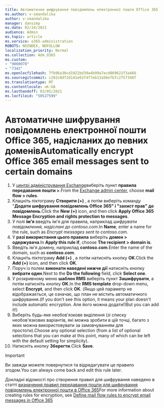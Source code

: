 ```yaml
---
title: Автоматичне шифрування повідомлень електронної пошти Office 365, надісланих до певних доменів
ms.author: v-smandalika
author: v-smandalika
manager: dansimp
ms.date: 02/24/2021
audience: Admin
ms.topic: article
ms.service: o365-administration
ROBOTS: NOINDEX, NOFOLLOW
localization_priority: Normal
ms.collection: Adm_O365
ms.custom:
- "9000078"
- "7342"
ms.openlocfilehash: 7fb96a30cd1922bd39a4b99a7ecd869622f3a466
ms.sourcegitcommit: c202c0df2d141e63f4f7eb13a56efbfc2f57348f
ms.translationtype: MT
ms.contentlocale: uk-UA
ms.lasthandoff: 03/05/2021
ms.locfileid: "50527599"
---
```

# <a name="automatically-encrypt-office-365-email-messages-sent-to-certain-domains"></a><span data-ttu-id="b32cc-102">Автоматичне шифрування повідомлень електронної пошти Office 365, надісланих до певних доменів</span><span class="sxs-lookup"><span data-stu-id="b32cc-102">Automatically encrypt Office 365 email messages sent to certain domains</span></span>

1. <span data-ttu-id="b32cc-103">У [центрі адміністрування Exchange](https://outlook.office365.com/ecp/)виберіть пункт **правила передавання пошти >**.</span><span class="sxs-lookup"><span data-stu-id="b32cc-103">From the [Exchange admin center](https://outlook.office365.com/ecp/), choose **mail flow > rules**.</span></span> 
2. <span data-ttu-id="b32cc-104">Клацніть піктограму **Створити (+)** , а потім виберіть команду "**Додати шифрування повідомлень Office 365" і "захист прав" до повідомлень**.</span><span class="sxs-lookup"><span data-stu-id="b32cc-104">Click the **New (+)** icon, and then click **Apply Office 365 Message Encryption and rights protection to messages**.</span></span>
3. <span data-ttu-id="b32cc-105">У полі **ім'я** введіть ім'я для правила, наприклад *шифрувати повідомлення, надіслані до contoso.com*.</span><span class="sxs-lookup"><span data-stu-id="b32cc-105">In **Name**, enter a name for the rule, such as *Encrypt messages sent to contoso.com*.</span></span>
4. <span data-ttu-id="b32cc-106">У **разі використання цього правила** виберіть **домен > одержувача**.</span><span class="sxs-lookup"><span data-stu-id="b32cc-106">In **Apply this rule if**, choose **The recipient > domain is**.</span></span> 
5. <span data-ttu-id="b32cc-107">Введіть ім'я домену, наприклад **contoso.com**.</span><span class="sxs-lookup"><span data-stu-id="b32cc-107">Enter the name of the domain, such as **contoso.com**.</span></span>
6. <span data-ttu-id="b32cc-108">Клацніть піктограму **Add (+)** , а потім натисніть кнопку **OK**.</span><span class="sxs-lookup"><span data-stu-id="b32cc-108">Click the **Add (+)** icon, and then click **OK**.</span></span>
7. <span data-ttu-id="b32cc-109">Поруч із полем **виконати наведені нижче дії** натисніть кнопку **вибрати один**.</span><span class="sxs-lookup"><span data-stu-id="b32cc-109">Next to the **Do the following** field, click **Select one**.</span></span> 
8. <span data-ttu-id="b32cc-110">У розкривному меню **шаблон RMS** виберіть пункт **Зашифрувати**, а потім натисніть кнопку **OK**.</span><span class="sxs-lookup"><span data-stu-id="b32cc-110">In the **RMS template** drop-down menu, select **Encrypt**, and then click **OK**.</span></span> <span data-ttu-id="b32cc-111">(Якщо цей параметр не відображається, це означає, що план не містить автоматичного шифрування.</span><span class="sxs-lookup"><span data-stu-id="b32cc-111">(If you don't see this option, it means your plan doesn't include automatic encryption.</span></span> <span data-ttu-id="b32cc-112">Але його можна додати!)</span><span class="sxs-lookup"><span data-stu-id="b32cc-112">But you can add it!)</span></span>
9. <span data-ttu-id="b32cc-113">Виберіть будь-яке необов'язкове виділення (зі списку необов'язкових варіантів, які можна зробити в цій точці, багато з яких можна використовувати за замовчуванням для простоти).</span><span class="sxs-lookup"><span data-stu-id="b32cc-113">Choose any optional selection (from a list of optional selections that you can make at this point, many of which can be left with the default setting for simplicity).</span></span>
10. <span data-ttu-id="b32cc-114">Натисніть кнопку **Зберегти**.</span><span class="sxs-lookup"><span data-stu-id="b32cc-114">Click **Save**.</span></span>

> [!IMPORTANT]
> <span data-ttu-id="b32cc-115">Ви завжди можете повернутися та відредагувати це правило згодом.</span><span class="sxs-lookup"><span data-stu-id="b32cc-115">You can always come back and edit this rule later.</span></span>

<span data-ttu-id="b32cc-116">Докладні відомості про створення правил для шифрування наведено в статті [визначення правил передавання пошти для шифрування повідомлень електронної пошти в Office 365](https://docs.microsoft.com/microsoft-365/compliance/define-mail-flow-rules-to-encrypt-email)</span><span class="sxs-lookup"><span data-stu-id="b32cc-116">For more information about creating rules for encryption, see [Define mail flow rules to encrypt email messages in Office 365](https://docs.microsoft.com/microsoft-365/compliance/define-mail-flow-rules-to-encrypt-email)</span></span>